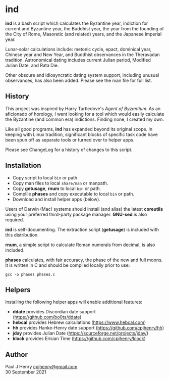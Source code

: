 ind
===

**ind** is a bash script which calculates the Byzantine year, indiction for
current and Byzantine year, the Buddhist year, the year from the founding of
the City of Rome, Masoretic (and related) years, and the Japanese Imperial
year.

Lunar-solar calculations include: metonic cycle, epact, dominical year,
Chinese year and New Year, and Buddhist observances in the Theravadan
tradition. Astronomical dating includes current Julian period, Modified
Julian Date, and Rata Die.

Other obscure and idiosyncratic dating system support, including unusual
observances, has also been added. Please see the man file for full list.

## History
This project was inspired by Harry Turtledove's _Agent of Byzantium_. As an
aficionado of horology, I went looking for a tool which would easily calculate
the Byzantine (and common era) indictions. Finding none, I created my own.

Like all good programs, **ind** has expanded beyond its original scope. In
keeping with Linux tradition, significant blocks of specific task code have
been spun off as separate tools or turned over to helper apps.

Please see ChangeLog for a history of changes to this script.

## Installation
- Copy script to local `bin` or path.
- Copy man files to local `share/man` or manpath.
- Copy **getusage**, **rnum** to local `bin` or path.
- Complile **phases** and copy executable to local `bin` or path.
- Download and install helper apps (below).

Users of Darwin (Mac) systems should install (and alias) the latest
**coreutils** using your preferred third-party package manager. **GNU-sed**
is also required.

**ind** is self-documenting. The extraction script (**getusage**) is included
with this distribution.

**rnum**, a simple script to calculate Roman numerals from decimal, is also
included.

**phases** calculates, with fair accuracy, the phase of the new and full
moons. It is written in C and should be compiled locally prior to use:

	gcc -o phases phases.c

## Helpers
Installing the following helper apps will enable additional features:

- **ddate** provides Discordian date support (https://github.com/bo0ts/ddate)
- **hebcal** provides Hebrew calculations (https://www.hebcal.com)
- **hh** provides Hanke-Henry date support (https://github.com/cpjhenry/hh)
- **jday** provides Julian Date (https://sourceforge.net/projects/jday/)
- **klock** provides Erisian Time (https://github.com/cpjhenry/klock)

## Author
Paul J Henry <cpjhenry@gmail.com>  
30 September 2021
